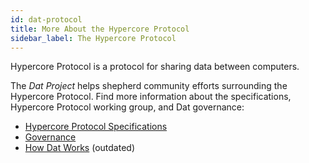 ```yaml
---
id: dat-protocol
title: More About the Hypercore Protocol
sidebar_label: The Hypercore Protocol
---
```


Hypercore Protocol is a protocol for sharing data between computers.

The *Dat Project* helps shepherd community efforts surrounding the Hypercore Protocol.
Find more information about the specifications, Hypercore Protocol working group, and Dat governance:

* [Hypercore Protocol Specifications](https://www.hypercore-protocol.org/)
* [Governance](https://github.com/datproject/governance)
* [How Dat Works](https://datprotocol.github.io/how-dat-works/) (outdated)
